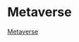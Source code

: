 # Metaverse

[Metaverse](Metaverse%205d02821da70046959755398a5fa8d3d6/Metaverse%208d64abead4274ce8b4f906ecdd57d7e1.csv)